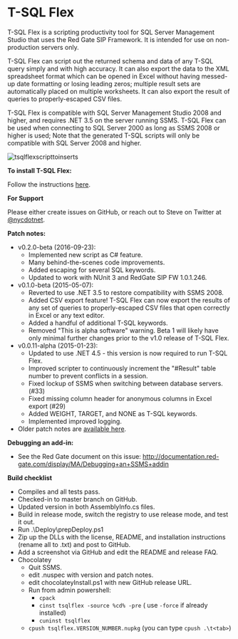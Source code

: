 T-SQL Flex
==========

T-SQL Flex is a scripting productivity tool for SQL Server Management Studio that uses the Red Gate SIP Framework.  It is intended for use on non-production servers only.

T-SQL Flex can script out the returned schema and data of any T-SQL query simply and with high accuracy.  It can also export the data to the XML spreadsheet format which can be opened in Excel without having messed-up date formatting or losing leading zeros; multiple result sets are automatically placed on multiple worksheets.  It can also export the result of queries to properly-escaped CSV files.

T-SQL Flex is compatible with SQL Server Management Studio 2008 and higher, and requires .NET 3.5 on the server running SSMS.  T-SQL Flex can be used when connecting to SQL Server 2000 as long as SSMS 2008 or higher is used; Note that the generated T-SQL scripts will only be compatible with SQL Server 2008 and higher.

![tsqlflexscripttoinserts](https://cloud.githubusercontent.com/assets/3755379/4175774/d1b0772e-35e4-11e4-975c-12df856bd9e2.gif)

**To install T-SQL Flex:**

Follow the instructions [here](https://github.com/nycdotnet/TSqlFlex/blob/master/InstallationInstructions.md).

**For Support**

Please either create issues on GitHub, or reach out to Steve on Twitter at [@nycdotnet](https://twitter.com/nycdotnet).

**Patch notes:**
  * v0.2.0-beta (2016-09-23):
      * Implemented new script as C# feature.
	  * Many behind-the-scenes code improvements.
	  * Added escaping for several SQL keywords.
	  * Updated to work with NUnit 3 and RedGate SIP FW 1.0.1.246.
  * v0.1.0-beta (2015-05-07):
      * Reverted to use .NET 3.5 to restore compatibility with SSMS 2008.
	  * Added CSV export feature! T-SQL Flex can now export the results of any set of queries to properly-escaped CSV files that open correctly in Excel or any text editor.
	  * Added a handful of additional T-SQL keywords.
	  * Removed "This is alpha software" warning.  Beta 1 will likely have only minimal further changes prior to the v1.0 release of T-SQL Flex.
  * v0.0.11-alpha (2015-01-23):
      * Updated to use .NET 4.5 - this version is now required to run T-SQL Flex.
	  * Improved scripter to continuously increment the "#Result" table number to prevent conflicts in a session.
      * Fixed lockup of SSMS when switching between database servers. (#33)
      * Fixed missing column header for anonymous columns in Excel export (#29)
	  * Added WEIGHT, TARGET, and NONE as T-SQL keywords.
      * Implemented improved logging.
  * Older patch notes are [available here](ArchivedPatchNotes.md).

  
**Debugging an add-in:**
  * See the Red Gate document on this issue: http://documentation.red-gate.com/display/MA/Debugging+an+SSMS+addin

  
**Build checklist**
  * Compiles and all tests pass.
  * Checked-in to master branch on GitHub.
  * Updated version in both AssemblyInfo.cs files.
  * Build in release mode, switch the registry to use release mode, and test it out.
  * Run .\Deploy\prepDeploy.ps1
  * Zip up the DLLs with the license, README, and installation instructions (rename all to .txt) and post to GitHub.
  * Add a screenshot via GitHub and edit the README and release FAQ.
  * Chocolatey
    * Quit SSMS.
    * edit .nuspec with version and patch notes.
	* edit chocolateyInstall.ps1 with new GitHub release URL.
	* Run from admin powershell:
	  * `cpack`
	  * `cinst tsqlflex -source %cd% -pre`   ( use `-force` if already installed)
	  * `cuninst tsqlflex`
	* `cpush tsqlflex.VERSION_NUMBER.nupkg`  (you can type `cpush .\t<tab>`)
	
